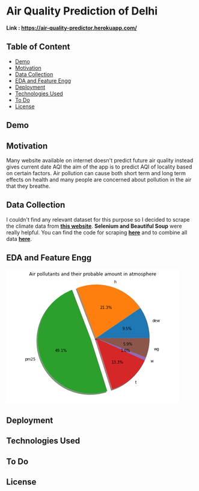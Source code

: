 # Air Quality Prediction of Delhi
**Link : https://air-quality-predictor.herokuapp.com/**

## Table of Content
 * [Demo](#demo)
 * [Motivation](#motivation)
 * [Data Collection](#datacollection)
 * [EDA and Feature Engg](#complex)
 * [Deployment](#deployment)
 * [Technologies Used](#technologies-used)
 * [To Do](#to-do)
 * [License](#license)

## Demo

## Motivation
Many website available on internet doesn't predict future air quality instead gives current date 
AQI the aim of the app is to predict AQI of locality based on certain factors. Air pollution can cause both short term and long term effects on health and many people are concerned about pollution in the air that they breathe.
## Data Collection
I couldn't find any relevant dataset for this purpose so I decided to scrape the climate data from **[this website](#https://waqi.info/)**. **Selenium and Beautiful Soup** were really helpful. You can find the code for scraping **[here](#)** and to combine all data **[here](#)**.

## EDA and Feature Engg
![png](readme_resources/air_pollutants_and_amount_in_atmosphere.png)
## Deployment

## Technologies Used

## To Do

## License

